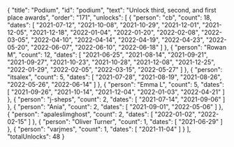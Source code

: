 {
  "title": "Podium",
  "id": "podium",
  "text": "Unlock third, second, and first place awards",
  "order": "171",
  "unlocks": [
    {
      "person": "cb",
      "count": 18,
      "dates": [
        "2021-07-12",
        "2021-10-08",
        "2021-10-29",
        "2021-12-01",
        "2021-12-05",
        "2021-12-18",
        "2022-01-04",
        "2022-01-20",
        "2022-02-08",
        "2022-03-05",
        "2022-04-10",
        "2022-04-14",
        "2022-04-19",
        "2022-04-23",
        "2022-05-20",
        "2022-06-07",
        "2022-06-10",
        "2022-06-18"
      ]
    },
    {
      "person": "Rowan M",
      "count": 12,
      "dates": [
        "2021-06-25",
        "2021-08-14",
        "2021-09-21",
        "2021-09-27",
        "2021-10-23",
        "2021-10-28",
        "2021-12-08",
        "2021-12-25",
        "2022-01-29",
        "2022-02-05",
        "2022-03-15",
        "2022-05-27"
      ]
    },
    {
      "person": "itsalex",
      "count": 5,
      "dates": [
        "2021-07-28",
        "2021-08-19",
        "2021-08-26",
        "2022-05-26",
        "2022-06-14"
      ]
    },
    {
      "person": "Emma L",
      "count": 5,
      "dates": [
        "2021-09-26",
        "2021-10-14",
        "2021-12-04",
        "2022-01-03",
        "2022-04-21"
      ]
    },
    {
      "person": "j-sheps",
      "count": 2,
      "dates": [
        "2021-07-14",
        "2021-09-06"
      ]
    },
    {
      "person": "Ania",
      "count": 2,
      "dates": [
        "2021-09-01",
        "2022-05-06"
      ]
    },
    {
      "person": "apaleslimghost",
      "count": 2,
      "dates": [
        "2022-01-02",
        "2022-02-15"
      ]
    },
    {
      "person": "Oliver Turner",
      "count": 1,
      "dates": [
        "2021-06-29"
      ]
    },
    {
      "person": "varjmes",
      "count": 1,
      "dates": [
        "2021-11-04"
      ]
    }
  ],
  "totalUnlocks": 48
}